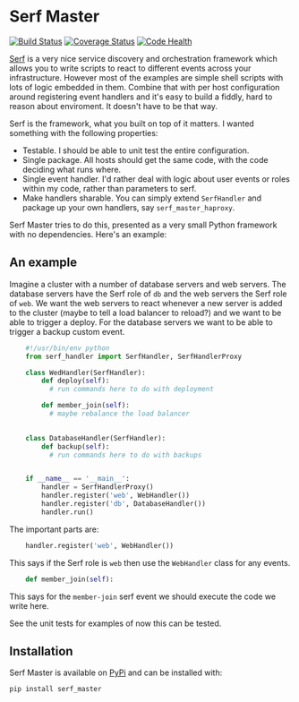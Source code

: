 # Serf Master

[![Build
Status](https://secure.travis-ci.org/garethr/serf-master.png)](http://travis-ci.org/garethr/serf-master)
[![Coverage
Status](https://coveralls.io/repos/garethr/serf-master/badge.png?branch=master)](https://coveralls.io/r/garethr/serf-master?branch=master)
[![Code
Health](https://landscape.io/github/garethr/serf-master/master/landscape.png)](https://landscape.io/github/garethr/serf-master/master)

[Serf](http://www.serfdom.io/) is a very nice service discovery and
orchestration framework which allows you to write scripts to react to
different events across your infrastructure. However most of the
examples are simple shell scripts with lots of logic embedded in them.
Combine that with per host configuration around registering event
handlers and it's easy to build a fiddly, hard to reason about
enviroment. It doesn't have to be that way.

Serf is the framework, what you built on top of it matters. I wanted
something with the following properties:

* Testable. I should be able to unit test the entire configuration.
* Single package. All hosts should get the same code, with the code
  deciding what runs where.
* Single event handler. I'd rather deal with logic about user events or
  roles within my code, rather than parameters to serf.
* Make handlers sharable. You can simply extend `SerfHandler` and
  package up your own handlers, say `serf_master_haproxy`.

Serf Master tries to do this, presented as a very small Python framework
with no dependencies. Here's an example:

## An example

Imagine a cluster with a number of database servers and web servers. The
database servers have the Serf role of `db` and the web servers the Serf
role of `web`. We want the web servers to react whenever a new server is
added to the cluster (maybe to tell a load balancer to reload?) and we
want to be able to trigger a deploy. For the database servers we want to
be able to trigger a backup custom event.

```python
    #!/usr/bin/env python 
    from serf_handler import SerfHandler, SerfHandlerProxy

    class WedHandler(SerfHandler):
        def deploy(self):
          # run commands here to do with deployment

        def member_join(self):
          # maybe rebalance the load balancer
    

    class DatabaseHandler(SerfHandler):
        def backup(self):
          # run commands here to do with backups


    if __name__ == '__main__':
        handler = SerfHandlerProxy()
        handler.register('web', WebHandler())
        handler.register('db', DatabaseHandler())
        handler.run()
```

The important parts are:

```python
    handler.register('web', WebHandler())
```

This says if the Serf role is `web` then use the `WebHandler` class for
any events.

```python
    def member_join(self):
```

This says for the `member-join` serf event we should execute the code
we write here.

See the unit tests for examples of now this can be tested.


## Installation

Serf Master is available on
[PyPi](https://pypi.python.org/pypi/serf_master) and can be installed
with:

    pip install serf_master

